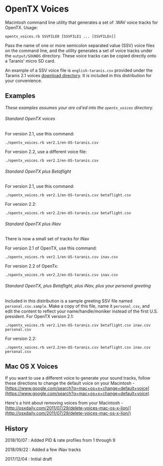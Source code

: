 # OpenTX Voices

Macintosh command line utility that generates a set of .WAV voice tracks for OpenTX. Usage:
```
opentx_voices.rb SSVFILE0 [SSVFILE1 ... [SSVFILEn]]
```

Pass the name of one or more semicolon separated value (SSV) voice files on the command line, and the utility generates a set of voice tracks under the `output/SOUNDS` directory. These voice tracks can be copied directly onto a Taranis' micro SD card.

An example of a SSV voice file is `english-taranis.csv` provided under the Taranis 2.1 voices [download directory](http://voices-21.open-tx.org/opentx-taranisplus/en/). It is included in this distribution for your convenience.


## Examples

_These examples assumes your are cd'ed into the `opentx_voices` directory._

###### Standard OpenTX voices ######
For version 2.1, use this command:
```
./opentx_voices.rb ver2.1/en-US-taranis.csv
```
For version 2.2, use a different voice file:
```
./opentx_voices.rb ver2.2/en-US-taranis.csv
```

###### Standard OpenTX plus Betaflight ######
For version 2.1, use this command:
```
./opentx_voices.rb ver2.1/en-US-taranis.csv betaflight.csv
```
For version 2.2:
```
./opentx_voices.rb ver2.2/en-US-taranis.csv betaflight.csv
```

###### Standard OpenTX plus iNav ######
There is now a small set of tracks for iNav

For version 2.1 of OpenTX, use this command:
```
./opentx_voices.rb ver2.1/en-US-taranis.csv inav.csv
```
For version 2.2 of OpenTx:
```
./opentx_voices.rb ver2.2/en-US-taranis.csv inav.csv
```

###### Standard OpenTX, plus Betaflight, plus iNav, plus your personal greeting ######
Included in this distribution is a sample greeting SSV file named `personal.csv.sample`. Make a copy of this file, name it `personal.csv`, and edit the content to reflect your name/handle/moniker instead of the first U.S. president. For OpenTX version 2.1:
```
./opentx_voices.rb ver2.1/en-US-taranis.csv betaflight.csv inav.csv personal.csv
```
For version 2.2:
```
./opentx_voices.rb ver2.2/en-US-taranis.csv betaflight.csv inav.csv personal.csv
```


## Mac OS X Voices

If you want to use a different voice to generate your sound tracks, follow these directions to change the default voice on your Macintosh - [https://www.google.com/search?q=mac+os+x+change+default+voice](https://www.google.com/search?q=mac+os+x+change+default+voice)

Here's a hint about removing voices from your Macintosh - [http://osxdaily.com/2011/07/29/delete-voices-mac-os-x-lion/](http://osxdaily.com/2011/07/29/delete-voices-mac-os-x-lion/)


## History

2018/10/07
: Added PID & rate profiles from 1 through 9

2018/09/22
: Added a few iNav tracks

2017/12/04
: Initial draft
